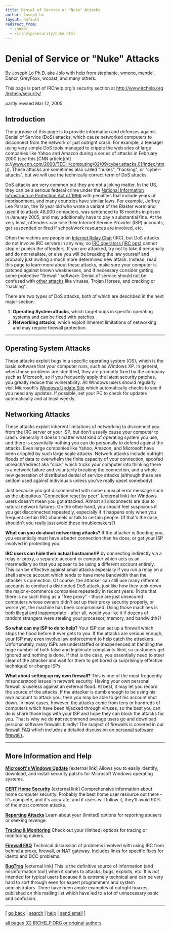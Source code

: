 ```yaml
---
title: Denial of Service or "Nuke" Attacks
author: Joseph Lo
layout: default
redirect_from:
  - /nuke/
  - /irchelp/security/nuke.html
---
```

# Denial of Service or "Nuke" Attacks

By Joseph Lo Ph.D. aka Jolo with help from stephanie, wmono, mendel, Dancr,
GreyFoxx, wcoast, and many others.

This page is part of IRChelp.org's security section at [http://www.irchelp.org
/irchelp/security/](http://www.irchelp.org/irchelp/security/)

partly revised Mar 12, 2005

## Introduction

The purpose of this page is to provide information and defenses against Denial
of Service (DoS) attacks, which cause networked computers to disconnect from
the network or just outright crash. For example, a teenager using very simple
DoS tools managed to cripple the web sites of large companies like Yahoo and
Amazon during a series of attacks in February 2000 (see this [CNN article](htt
p://www.cnn.com/2000/TECH/computing/02/09/cyber.attacks.01/index.html)). These
attacks are sometimes also called "nukes", "hacking", or "cyber-attacks", but
we will use the technically correct term of DoS attacks.

DoS attacks are very common but they are not a joking matter. In the US, they
can be a serious federal crime under the [National Information Infrastructure
Protection Act of
1996](http://www.usdoj.gov/criminal/cybercrime/compcrime.html) with penalties
that include years of imprisonment, and many countries have similar laws. For
example, Jeffrey Lee Parson, the 19 year old who wrote a variant of the
Blaster worm and used it to attack 48,000 computers, was sentenced to 18
months in prison in January 2005, and may additionally have to pay a
substantial fine. At the very least, offenders can lose their Internet Service
Provider (ISP) accounts, get suspended or fired if school/work resources are
involved, etc.

Often the victims are people on [Internet Relay Chat](http://www.irchelp.org/)
(IRC), but DoS attacks do not involve IRC servers in any way, so [IRC
operators (IRC ops)](/irchelp/ircd/opermyth.html) cannot stop or punish the
offenders. If you are attacked, try not to take it personally and do _not_
retaliate, or else you will be breaking the law yourself and probably just
inviting a much more determined new attack. Instead, read this page to learn
more about these attacks, make sure your computer is patched against known
weaknesses, and if necessary consider getting some protective "firewall"
software. Denial of service should not be confused with [other
attacks](../security/trojanterms.html) like viruses, Trojan Horses, and
cracking or "hacking".

There are two types of DoS attacks, both of which are described in the next
major section:

  1. **Operating System attacks**, which target bugs in specific operating systems and can be fixed with patches.
  2. **Networking attacks**, which exploit inherent limitations of networking and may require firewall protection.

* * *

## Operating System Attacks

These attacks exploit bugs in a specific operating system (OS), which is the
basic software that your computer runs, such as Windows XP. In general, when
these problems are identified, they are promptly fixed by the company such as
Microsoft, so if you frequently apply the latest security patches, you greatly
reduce this vulnerability. All Windows users should regularly visit
Microsoft's [Windows Update Site](http://windowsupdate.microsoft.com/) which
automatically checks to see if you need any updates. If possible, set your PC
to check for updates automatically and at least weekly.

## Networking Attacks

These attacks exploit inherent limitations of networking to disconnect you
from the IRC server or your ISP, but don't usually cause your computer to
crash. Generally it doesn't matter what kind of operating system you use, and
there is essentially nothing you can do personally to defend against the
attacks. Even large companies like Yahoo, Amazon, and Microsoft have been
crippled by such large scale attacks. Network attacks include outright floods
of data to overwhelm the finite capacity of your connection, spoofed
unreach/redirect aka "click" which tricks your computer into thinking there is
a network failure and voluntarily breaking the connection, and a whole new
generation of distributed denial of service attacks (although these are seldom
used against individuals unless you've really upset somebody).

Just because you got disconnected with some unusual error message such as the
ubiquitous ["Connection reset by peer"](http://10053.notlong.com) (external
link) for Windows users doesn't mean you got attacked. Almost all disconnects
are due to natural network failures. On the other hand, you should feel
suspicious if you get disconnected repeatedly, especially if it happens only
when you frequent certain IRC channels or talk to certain people. (If that's
the case, shouldn't you really just avoid these troublemakers?)

**What can you do about networking attacks?** If the attacker is flooding you, you essentially must have a better connection than he does, or get your ISP involved in protecting you.

**IRC users can hide their actual hostname/IP** by connecting indirectly via a relay or proxy, a separate account or computer which acts as an intermediary so that you appear to be using a different account entirely. This can be effective against small attacks especially if you run a relay on a shell service account which tends to have more bandwidth than the attacker's connection. Of course, the attacker can still use many different accounts to conduct a distributed DoS attack, just like how they took down the major e-commerce companies repeatedly in recent years. (Note that there is no such thing as a "free proxy" - those are just unsecured computers whose owners didn't set up their proxy security properly, or worse yet, the machine has been compromised. Using those machines is both illegal and inappropriate - after all, would you like it if dozens of random strangers were stealing your processor, memory, and bandwidth?)

**So what can my ISP to do to help?** Your ISP can set up a firewall which stops the flood before it ever gets to you. If the attacks are serious enough, your ISP may even involve law enforcement to help catch the attackers. Unfortunately, many ISPs are understaffed or inexperienced at handling the huge number of both false and legitimate complaints filed, so customers get ignored and nothing is done. If that is the case, you essentially need to steer clear of the attacker and wait for them to get bored (a surprisingly effective technique) or change ISPs.

**What about setting up my own firewall?** This is one of the most frequently misunderstood issues in network security. Having your own personal firewall is useless against an external flood. At best, it may let you record the source of the attacks. If the attacker is dumb enough to be using his own account to attack you, then you may be able to get his account shut down. In most cases, however, the attacks come from tens or hundreds of computers which have been hijacked through viruses, so the best you can do is share those logs with your ISP and hope they can block the attacks for you. That is why we do **not** recommend average users go and download personal software firewalls blindly! The subject of firewalls is covered in our [firewall FAQ](../security/fwfaq.html) which includes a detailed discussion on [personal software firewalls](../security/fwfaq.html#17).

* * *

## More Information and Help

**[Microsoft's Windows Update](http://windowsupdate.microsoft.com)** [external link]     Allows you to easily identify, download, and install security patchs for Microsoft Windows operating systems.

**[CERT Home Security](http://www.cert.org/homeusers/)** [external link]      Comprehensive information about home computer security. Probably the best home user resource out there - it's complete, and it's accurate, and if users will follow it, they'll avoid 90% of the most common attacks.

**[Reporting Attacks](report.html)**     Learn about your (limited) options for reporting abusers or seeking revenge.

**[Tracing & Monitoring](trace.html)**     Check out your (limited) options for tracing or monitoring nukers.

**[Firewall FAQ](../security/fwfaq.html)**     Technical discussion of problems involved with using IRC from behind a proxy, firewall, or NAT gateway. Includes links for specific fixes for identd and DCC problems.

**[BugTraq](http://www.securityfocus.com/)** [external link]     This is the definitive source of information (and misinformation too!) when it comes to attacks, bugs, exploits, etc. It is _not_ intended for typical users because it is extremely technical and can be very hard to sort through even for expert programmers and system administrators. There have been ample examples of outright hoaxes published on this mailing list which have led to a lot of unnecessary panic and confusion.

* * *



[ [go back](/irchelp/) | [search](/irchelp/search_engine.cgi) |
[help](/irchelp/help.html) | [send email](/irchelp/mail.cgi) ]

[all pages (C) IRCHELP.ORG or original authors](/irchelp/credit.html)
